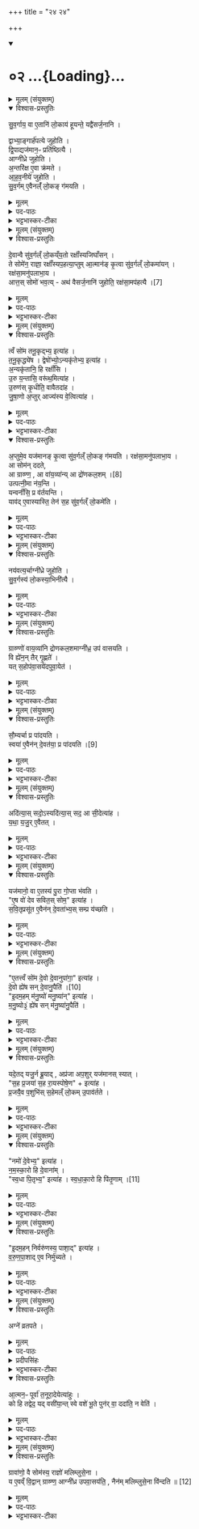 +++
title = "२४ २४"

+++
<div class="js_include" includetitle="true" newlevelforh1="1" unfilled url="/vedAH_yajuH/taittirIyam/sArasvata-vibhAgaH/saMhitA/sarva-prastutiH/6/3/02">
<details open><summary><h1>०२ ...{Loading}...</h1></summary>
<details><summary>मूलम् (संयुक्तम्)</summary>

सु॒व॒र्गाय॒ वा ए॒तानि॑ लो॒काय॑ हूयन्ते॒ यद्वै॑सर्ज॒नानि॒ द्वाभ्या॒ङ्गार्ह॑पत्ये जुहोति द्वि॒पाद्यज॑मान॒ᳶ प्रति॑ष्ठित्या॒ आग्नी॑ध्रे जुहोत्य॒न्तरि॑क्ष ए॒वा क्र॑मत आहव॒नीये॑ जुहोति सुव॒र्गमे॒वैनल्ँ॑ लो॒कङ्ग॑मयति
</details>

<details open><summary>विश्वास-प्रस्तुतिः</summary>

सु॒व॒र्गाय॒ वा ए॒तानि॑ लो॒काय॑ हूयन्ते॒ यद्वै॑सर्ज॒नानि ।  

द्वाभ्या॒ङ्गार्ह॑पत्ये जुहोति ।  
द्वि॒पाद्यज॑मान॒ᳶ प्रति॑ष्ठित्यै ।  
आग्नी॑ध्रे जुहोति ।  
अ॒न्तरि॑क्ष ए॒वा क्र॑मते ।  
आ॒ह॒व॒नीये॑ जुहोति ।  
सु॒व॒र्गम् ए॒वैनल्ँ॑ लो॒कङ् ग॑मयति ।  
</details>

<details><summary>मूलम्</summary>

सु॒व॒र्गाय॒ वा ए॒तानि॑ लो॒काय॑ हूयन्ते॒ यद्वै॑सर्ज॒नानि ।  
द्वाभ्या॒ङ्गार्ह॑पत्ये जुहोति ।  
द्वि॒पाद्यज॑मान॒ᳶ प्रति॑ष्ठित्यै ।  
आग्नी॑ध्रे जुहोति ।  
अ॒न्तरि॑क्ष ए॒वा क्र॑मते ।  
आ॒ह॒व॒नीये॑ जुहोति ।  
सु॒व॒र्गम् ए॒वैनल्ँ॑ लो॒कङ् ग॑मयति ।  
</details>

<details><summary>पद-पाठः</summary>

सु॒व॒र्गायेति॑ सुवः-गाय॑ । वै । ए॒तानि॑ । लो॒काय॑ । हू॒य॒न्ते॒ । यत् । वै॒स॒र्ज॒नानि॑ ।   
द्वाभ्या॑म् । गार्‌ह॑पत्य॒ इति॒ गार्‌ह॑-प॒त्ये॒ । जु॒हो॒ति॒ ।
द्वि॒पादिति॑ द्वि-पात् । यज॑मानः ।   
प्रति॑ष्ठित्या॒ इति॒ प्रति॑-स्थि॒त्यै॒ ।   
आग्नी॑ध्र॒ इत्याग्नि॑-इ॒ध्रे॒ । जु॒हो॒ति॒ ।   
अ॒न्तरि॑क्षे । ए॒व । एति॑ । क्र॒म॒ते॒ ।   
आ॒ह॒व॒नीय॒ इत्या॑-ह॒व॒नीये॑ । जु॒हो॒ति॒ ।   
सु॒व॒र्गमिति॑ सुवः-गम् । ए॒व । ए॒न॒म् । लो॒कम् । ग॒म॒य॒ति॒ ।   
</details>

<details><summary>भट्टभास्कर-टीका</summary>

1सुवर्गायेत्यादि ॥ अवान्तरदीक्षाविसर्जनार्थानि वैसर्जनानि 'त्वं सोम' इत्यादि । द्वाभ्यामित्यादि । गतम् । गार्हपत्याग्नीघ्राहवनीयानां पृथिव्यन्तरिक्षस्वर्गात्मकत्वात् प्रतिष्ठाहेतुत्वम् । यजमानस्याक्रमते अप्रतिबन्धेन गच्छति । वृत्तावात्मनेपदम् ॥
</details>

<details><summary>मूलम् (संयुक्तम्)</summary>

दे॒वान्वै सु॑व॒र्गल्ँ लो॒कय्ँय॒तो रक्षाँ॑स्यजिघाँस॒न्ते सोमे॑न॒ राज्ञा॒ रक्षाँ॑स्यप॒हत्या॒प्तुमा॒त्मान॑ङ्कृ॒त्वा सु॑व॒र्गल्ँ लो॒कमा॑य॒न्रक्ष॑सा॒मनु॑पलाभा॒यात्त॒स्सोमो॑ भव॒त्यथ॑ [7]  
वै॒स॒र्ज॒नानि॑ जुहोति॒ रक्ष॑सा॒मप॑हत्यै॒
</details>

<details open><summary>विश्वास-प्रस्तुतिः</summary>

दे॒वान्वै सु॑व॒र्गल्ँ लो॒कय्ँय॒तो रक्षाँ॑स्यजिघाँसन् ।  
ते सोमे॑न॒ राज्ञा॒ रक्षाँ॑स्यप॒हत्या॒प्तुम् आ॒त्मान॑ङ् कृ॒त्वा सु॑व॒र्गल्ँ लो॒कमा॑यन् ।  
रक्ष॑सा॒मनु॑पलाभा॒य ।  
आत्त॒स् सोमो॑ भव॒त्य् - अथ॑ वैसर्ज॒नानि॑ जुहोति॒ रक्ष॑सा॒मप॑हत्यै ।[7]  
</details>

<details><summary>मूलम्</summary>

दे॒वान्वै सु॑व॒र्गल्ँ लो॒कय्ँय॒तो रक्षाँ॑स्यजिघाँसन् ।  
ते सोमे॑न॒ राज्ञा॒ रक्षाँ॑स्यप॒हत्या॒प्तुम् आ॒त्मान॑ङ् कृ॒त्वा सु॑व॒र्गल्ँ लो॒कमा॑यन् ।  
रक्ष॑सा॒मनु॑पलाभा॒य ।  
आत्त॒स् सोमो॑ भव॒त्य् - अथ॑ वैसर्ज॒नानि॑ जुहोति॒ रक्ष॑सा॒मप॑हत्यै ।[7]  
</details>

<details><summary>पद-पाठः</summary>

दे॒वान् । वै । सु॒व॒र्गमिति॑ सुवः-गम् । लो॒कम् । य॒तः । रक्षाँ॑सि । अ॒जि॒घाँ॒स॒न् ।   
ते । सोमे॑न । राज्ञा॑ । रक्षाँ॑सि । अ॒प॒हत्येत्य॑प-हत्य॑ । अ॒प्तुम् । आ॒त्मान॑म् । कृ॒त्वा । सु॒व॒र्गमिति॑ सुवः-गम् । लो॒कम् । आ॒य॒न् ।  
रक्ष॑साम् । अनु॑पलाभा॒येत्यनु॑प-ला॒भा॒य॒ ।   
आत्तः॑ । सोमः॑ । भ॒व॒ति॒ । अथ॑ । [7]  वै॒स॒र्ज॒नानि॑ । जु॒हो॒ति॒ । रक्ष॑साम् । अप॑हत्या॒ इत्यप॑-ह॒त्यै॒ ।   

</details>

<details><summary>भट्टभास्कर-टीका</summary>

2देवान्त इत्यादि ॥ यतः गच्छतः । 'शतुरनुमः' इति विभक्तेरुदात्तत्वम् । अप्तुं स्वल्पमात्मानं कृत्वा स्वर्गं गताः रक्षसामनुपलाभाय रक्षांसि मोपलाभं जिघांसन् । यस्मादेवं तस्मात्तदर्थं आत्तः गृहीतस्सोमो भवति । अथास्मिन्नवसरे वैसर्जनानि जुहोति रक्षसामपहत्यै यथा भवति तथा गृहीतस्सोमो भवति ॥
</details>

<details><summary>मूलम् (संयुक्तम्)</summary>

त्वँ सो॑म तनू॒कृद्भ्य॒ इत्या॑ह तनू॒कृद्ध्ये॑ष द्वेषो॑भ्यो॒ऽन्यकृ॑तेभ्य॒ इत्या॑हा॒न्यकृ॑तानि॒ हि रक्षाँ॑स्यु॒रु य॒न्तासि॒ वरू॑थ॒मित्या॑हो॒रु ण॑स्कृ॒धीति॒ वावैतदा॑ह जुषा॒णो अ॒प्तुराज्य॑स्य वे॒त्वित्या॑हा॒प्तुमे॒व यज॑मानङ्कृ॒त्वा सु॑व॒र्गल्ँ लो॒कङ्ग॑मयति॒ रक्ष॑सा॒मनु॑पलाभा॒या सोम॑न्ददते [8]  
आ ग्राव्ण्ण॒ आ वा॑य॒व्या॑न्या द्रो॑णकल॒शमुत्पत्नी॒मा न॑य॒न्त्यन्वनाँ॑सि॒ प्र व॑र्तयन्ति॒ याव॑दे॒वास्यास्ति॒ तेन॑ स॒ह सु॑व॒र्गल्ँ लो॒कमे॑ति॒
</details>

<details open><summary>विश्वास-प्रस्तुतिः</summary>

त्वँ सो॑म तनू॒कृद्भ्य॒ इत्या॑ह ।  
त॒नू॒कृद्ध्ये॑ष । द्वेषो॑भ्यो॒ऽन्यकृ॑तेभ्य॒ इत्या॑ह ।  
अ॒न्यकृ॑तानि॒ हि रक्षाँ॑सि ।  
उ॒रु य॒न्तासि॒ वरू॑थ॒मित्या॑ह ।  
उ॒रुण॑स् कृ॒धीति॒ वावैतदा॑ह ।  
जु॒षा॒णो अ॒प्तुर् आज्य॑स्य वे॒त्वित्या॑ह ।  
</details>

<details><summary>मूलम्</summary>

त्वँ सो॑म तनू॒कृद्भ्य॒ इत्या॑ह ।  
त॒नू॒कृद्ध्ये॑ष । द्वेषो॑भ्यो॒ऽन्यकृ॑तेभ्य॒ इत्या॑ह ।  
अ॒न्यकृ॑तानि॒ हि रक्षाँ॑सि ।  
उ॒रु य॒न्तासि॒ वरू॑थ॒मित्या॑ह ।  
उ॒रुण॑स् कृ॒धीति॒ वावैतदा॑ह ।  
जु॒षा॒णो अ॒प्तुर् आज्य॑स्य वे॒त्वित्या॑ह ।  
</details>

<details><summary>पद-पाठः</summary>

त्वम् । सो॒म॒ । त॒नू॒कृद्भ्य॒ इति॑ तनू॒कृत्-भ्यः॒ । इति॑ । आ॒ह॒ ।
त॒नू॒कृदिति॑ तनू-कृत् । हि । ए॒षः ।   
द्वेषो॑भ्य॒ इति॒ द्वेषः॑-भ्यः॒ । अ॒न्यकृ॑तेभ्य॒ इत्य॒न्य-कृ॒ते॒भ्यः॒ । इति॑ । आ॒ह॒ ।   
अ॒न्यकृ॑ता॒नीत्य॒न्य-कृ॒ता॒नि॒ । हि । रक्षाँ॑सि ।   
उ॒रु । य॒न्ता । अ॒सि॒ । वरू॑थम् । इति॑ । आ॒ह॒ ।   
उ॒रु । नः॒ । कृ॒धि॒ । इति॑ । वाव । ए॒तत् । आ॒ह॒ ।   
जु॒षा॒णः । अ॒प्तुः । आज्य॑स्य । वे॒तु॒ । इति॑ । आ॒ह॒ । 
</details>

<details><summary>भट्टभास्कर-टीका</summary>

3इदानीं मन्त्रपदानि व्याचष्टे - त्वं सोमेति ॥ तनूकृद्ध्येष इति । कृती छेदने । तनूकृतां तनुच्छिदां रक्षःप्रभृतीनामपि तनूकृत् । अन्यकृतानि हीति । अन्यैरमित्रैः कृतानि रक्षःप्रभृतीनि । वरूथमिति । अन्ये उक्तेभ्यो भयेभ्यो रक्षकं वरूथं वरणीयं नमस्कारवत्त्वमसीति उरुधनरूपेण स्तुतः उरुधनमस्मभ्यं देहीत्याहेत्यर्थः । 'नश्च धातुस्थोरुषभ्यः' इति नसो णत्वम् । 'कः करत्' इति विसर्जनीयस्य सत्वम् । करोतेर्लोटि शपो लुक् । 'श्रुशृणुपॄकृवृभ्यः' इति धिभावः ।
</details>

<details open><summary>विश्वास-प्रस्तुतिः</summary>

अ॒प्तुमे॒व यज॑मानङ् कृ॒त्वा सु॑व॒र्गल्ँ लो॒कङ् ग॑मयति ।
रक्ष॑सा॒मनु॑पलाभा॒य ।  
आ सोम॑न् ददते,  
आ ग्राव्ण्ण॒ , आ वा॑य॒व्या॑न्य् आ द्रो॑णकल॒शम् ।[8]  
उत्पत्नी॒मा न॑य॒न्ति ।  
यन्वनाँ॑सि॒ प्र व॑र्तयन्ति ।  
याव॑द् ए॒वास्यास्ति॒ तेन॑ स॒ह सु॑व॒र्गल्ँ लो॒कमे॑ति ।  
</details>

<details><summary>मूलम्</summary>

अ॒प्तुमे॒व यज॑मानङ् कृ॒त्वा सु॑व॒र्गल्ँ लो॒कङ् ग॑मयति ।
रक्ष॑सा॒मनु॑पलाभा॒य ।  
आ सोम॑न् ददते,  
आ ग्राव्ण्ण॒ , आ वा॑य॒व्या॑न्य् आ द्रो॑णकल॒शम् ।[8]  
उत्पत्नी॒मा न॑य॒न्ति ।  
यन्वनाँ॑सि॒ प्र व॑र्तयन्ति ।  
याव॑द् ए॒वास्यास्ति॒ तेन॑ स॒ह सु॑व॒र्गल्ँ लो॒कमे॑ति ।  
</details>

<details><summary>पद-पाठः</summary>

अ॒प्तुम् । ए॒व । यज॑मानम् । कृ॒त्वा । सु॒व॒र्गमिति॑ सुवः-गम् । लो॒कम् । ग॒म॒य॒ति॒ ।   
रक्ष॑साम् । अनु॑पलाभा॒येत्यनु॑प-ला॒भा॒य॒ । 1एति॑ । सोम॑म् । द॒द॒ते॒ । [8]  
एति॑ । ग्राव्ण्णः॑ । एति॑ । वा॒य॒व्या॑नि । एति॑ । द्रो॒ण॒क॒ल॒शमिति॑ द्रोण-क॒ल॒शम् ।   
उदिति॑ । पत्नी॑म् । एति॑ । न॒य॒न्ति॒ ।
अन्विति॑ । अनाँ॑सि । प्रेति॑ । व॒र्त॒य॒न्ति॒ ।   
याव॑त् । ए॒व । अ॒स्य॒ । अस्ति॑ । तेन॑ । स॒ह । सु॒व॒र्गमिति॑ सुवः-गम् । लो॒कम् । ए॒ति॒ । 
</details>

<details><summary>भट्टभास्कर-टीका</summary>

अप्तुमेवेत्यादि । गतम् ॥ +++(सम्पादकटिप्पनी - विस्तृतं व्याख्यानमन्यत्र मृग्यम्)+++।
</details>

<details><summary>मूलम् (संयुक्तम्)</summary>

नय॑वत्य॒र्चाग्नी॑ध्रे जुहोति सुव॒र्गस्य॑ लो॒कस्या॒भिनी॑त्यै॒
</details>

<details open><summary>विश्वास-प्रस्तुतिः</summary>

नय॑वत्य॒र्चाग्नी॑ध्रे जुहोति ।  
सु॒व॒र्गस्य॑ लो॒कस्या॒भिनी॑त्यै ।  
</details>

<details><summary>मूलम्</summary>

नय॑वत्य॒र्चाग्नी॑ध्रे जुहोति ।  
सु॒व॒र्गस्य॑ लो॒कस्या॒भिनी॑त्यै ।  
</details>

<details><summary>पद-पाठः</summary>

नय॑व॒त्येति॒ नय॑-व॒त्या॒ । ऋ॒चा । आग्नी॑ध्र॒ इत्याग्नि॑-इ॒ध्रे॒ । जु॒हो॒ति॒ ।   
सु॒व॒र्गस्येति॑ सुवः-गस्य॑ । लो॒कस्य॑ । अ॒भिनी॑त्या॒ इत्य॒भि-नी॒त्यै॒ ।   
</details>

<details><summary>भट्टभास्कर-टीका</summary>

4नयवत्येति ॥ आग्नीध्रे अग्निं प्रतिष्ठाप्य' अग्ने नय' इति नयशब्दवत्या जुहोति सुवर्गस्याभिमुख्येन प्राप्त्यैभवति ॥
</details>

<details><summary>मूलम् (संयुक्तम्)</summary>

ग्राव्ण्णो॑ वाय॒व्या॑नि द्रोणकल॒शमाग्नी॑ध्र॒ उप॑ वासयति॒ वि ह्ये॑न॒न्तैर्गृ॒ह्णते॒ यत्स॒होप॑वा॒सये॑दपुवा॒येत॑
</details>

<details open><summary>विश्वास-प्रस्तुतिः</summary>

ग्राव्ण्णो॑ वाय॒व्या॑नि द्रोणकल॒शमाग्नी॑ध्र॒ उप॑ वासयति ।  
वि ह्ये॑न॒न् तैर् गृ॒ह्णते॑ ।  
यत् स॒होप॑वा॒सये॑दपुवा॒येत॑ ।  
</details>

<details><summary>मूलम्</summary>

ग्राव्ण्णो॑ वाय॒व्या॑नि द्रोणकल॒शमाग्नी॑ध्र॒ उप॑ वासयति ।  
वि ह्ये॑न॒न् तैर् गृ॒ह्णते॑ ।  
यत् स॒होप॑वा॒सये॑दपुवा॒येत॑ ।  
</details>

<details><summary>पद-पाठः</summary>

ग्राव्ण्णः॑ । वा॒य॒व्या॑नि । द्रो॒ण॒क॒ल॒शमिति॑ द्रोण-क॒ल॒शम् । आग्नी॑ध्र॒ इत्याग्नि॑-इ॒ध्रे॒ । उपेति॑ । वा॒स॒य॒ति॒ ।   
वीति॑ । हि । ए॒न॒म् । तैः । गृ॒ह्णते॑ ।   
यत् । स॒ह । उ॒प॒वा॒सये॒दित्यु॑प-वा॒सये॑त् । अ॒पु॒वा॒येत॑ ।  
</details>

<details><summary>भट्टभास्कर-टीका</summary>

5ग्रावादीनि तत्रैवाग्नीध्रे उपवासयति स्थापयति । तैर्ग्रावादिभिर्विभज्य विश्लेष्य एनं सोमं गृह्णते । एवं हि कर्तुं युज्यते हिंसकत्वादस्यैषाम् । 'हि च' इति निघातप्रतिषेधः । अथ यदि तैस्सह एनमुपवासयेत् । पूर्ववद्गतेरनुदात्तत्वम्, समासश्च । तदा अयमपुवायेत पूतीभवेत् । इहत्यं धात्वन्तरमित्येके । एतेरपपूर्वस्येदं वैकृतमित्यन्ये । सर्वथा समानवाक्ये पदात्परत्वाभावः ॥
</details>

<details><summary>मूलम् (संयुक्तम्)</summary>

सौ॒म्यर्चा प्र पा॑दयति॒ स्वया॑ [9]  
ए॒वैन॑न्दे॒वत॑या॒ प्र पा॑दय॒त्य्
</details>

<details open><summary>विश्वास-प्रस्तुतिः</summary>

सौ॒म्यर्चा प्र पा॑दयति ।  
स्वया॑ ए॒वैन॑न् दे॒वत॑या॒ प्र पा॑दयति ।[9]
</details>

<details><summary>मूलम्</summary>

सौ॒म्यर्चा प्र पा॑दयति ।  
स्वया॑ ए॒वैन॑न् दे॒वत॑या॒ प्र पा॑दयति ।[9]
</details>

<details><summary>पद-पाठः</summary>

सौ॒म्या । ऋ॒चा । प्रेति॑ । पा॒द॒य॒ति॒ ।  
स्वया॑ । [9]  ए॒व । ए॒न॒म् । दे॒वत॑या । प्रेति॑ । पा॒द॒य॒ति॒ । 
</details>

<details><summary>भट्टभास्कर-टीका</summary>

6सौम्येति ॥ 'सोमो जिगाति' इत्यादिना हविर्धानं प्रतिपादयति सोमम् । स्वया आत्मनैव देवतया प्रपादयति दक्षिणस्य हविर्धानस्य नीडे कृष्णाजिनास्तरणम् ॥
</details>

<details><summary>मूलम् (संयुक्तम्)</summary>

अदि॑त्या॒स्सदो॒ऽस्यदि॑त्या॒स्सद॒ आ सी॒देत्या॑ह यथाय॒जुरे॒वैतद्
</details>

<details open><summary>विश्वास-प्रस्तुतिः</summary>

अदि॑त्या॒स् सदो॒ऽस्यदि॑त्या॒स् सद॒ आ सी॒देत्या॑ह ।  
य॒था॒ य॒जु॒र् ए॒वैतत् ।  
</details>

<details><summary>मूलम्</summary>

अदि॑त्या॒स् सदो॒ऽस्यदि॑त्या॒स् सद॒ आ सी॒देत्या॑ह ।  
य॒था॒ य॒जु॒र् ए॒वैतत् ।  
</details>

<details><summary>पद-पाठः</summary>

अदि॑त्याः । सदः॑ । अ॒सि॒ । अदि॑त्याः । सदः॑ । एति॑ । सी॒द॒ । इति॑ । आ॒ह॒ ।
य॒था॒य॒जुरिति॑ यथा-य॒जुः । ए॒व । ए॒तत् ।   
</details>

<details><summary>भट्टभास्कर-टीका</summary>

7अदित्यास्सद इति ॥ तत्र राज्ञ आसादनम् । 'अदित्यास्सद आ सीद' इति यथा यजुर्वदति एवमेवैतदवगन्तव्यम्, तन्न व्याख्येयमिति ॥
</details>

<details><summary>मूलम् (संयुक्तम्)</summary>

यज॑मानो॒ वा ए॒तस्य॑ पु॒रा गो॒प्ता भ॑वत्ये॒ष वो॑ देव सवित॒स्सोम॒ इत्या॑ह सवि॒तृप्र॑सूत ए॒वैन॑न्दे॒वता॑भ्य॒स्सम्प्र य॑च्छत्य्
</details>

<details open><summary>विश्वास-प्रस्तुतिः</summary>

यज॑मानो॒ वा ए॒तस्य॑ पु॒रा गो॒प्ता भ॑वति ।  
"ए॒ष वो॑ देव सवित॒स् सोम॒" इत्या॑ह ।  
स॒वि॒तृप्रसू॑त ए॒वैन॑न् दे॒वता॑भ्य॒स् सम्प्र य॑च्छति ।  
</details>

<details><summary>मूलम्</summary>

यज॑मानो॒ वा ए॒तस्य॑ पु॒रा गो॒प्ता भ॑वति ।  
"ए॒ष वो॑ देव सवित॒स् सोम॒" इत्या॑ह ।  
स॒वि॒तृप्रसू॑त ए॒वैन॑न् दे॒वता॑भ्य॒स् सम्प्र य॑च्छति ।  
</details>

<details><summary>पद-पाठः</summary>

यज॑मानः । वै । ए॒तस्य॑ । पु॒रा । गो॒प्ता । भ॒व॒ति॒ ।   
ए॒षः । वः॒ । दे॒व॒ । स॒वि॒तः॒ । सोमः॑ । इति॑ । आ॒ह॒ ।   
स॒वि॒तृप्र॑सूत॒ इति॑ सवि॒तृ-प्र॒सू॒तः॒ । ए॒व । ए॒न॒म् । दे॒वता॑भ्यः । सम् । प्रेति॑ । य॒च्छ॒ति॒ ।   
</details>

<details><summary>भट्टभास्कर-टीका</summary>

8यजमानो वा इत्यादि ॥ यजमान एवास्य पूर्वं प्राग्वंशे रक्षक आसीत् । 'पुरि लुङ् चास्मे' इति लट् । इदानीं तु 'एष वो देव'7 इत्यनेन देवेभ्यो रक्षार्थं संप्रयच्छति । तत्र सवितारमामन्त्र्य देवेभ्यः प्रदानात् सवितृप्रसूतः सवित्राऽनुज्ञात एव देवताभ्यस्संप्रयच्छति । 'तृतीया कर्मणि' इति पूर्वपदप्रकृतिस्व- रत्वम् ॥
</details>

<details><summary>मूलम् (संयुक्तम्)</summary>

ए॒तत्त्वँ सो॑म दे॒वो दे॒वानुपा॑गा॒ इत्या॑ह दे॒वो ह्ये॑ष सन् [10]  
दे॒वानु॒पैती॒दम॒हम्म॑नु॒ष्यो॑ मनु॒ष्या॑नित्या॑ह मनु॒ष्यो३॒॑ ह्ये॑ष सन्म॑नु॒ष्या॑नु॒पैति॒
</details>

<details open><summary>विश्वास-प्रस्तुतिः</summary>

"ए॒तत्त्वँ सो॑म दे॒वो दे॒वानुपा॑गा॒" इत्या॑ह ।  
दे॒वो ह्ये॑ष सन् दे॒वानु॒पैति॑ ।[10]  
"इ॒दम॒हम् म॑नु॒ष्यो॑ मनु॒ष्या॑न्" इत्या॑ह ।  
म॒नु॒ष्यो३॒॑ ह्ये॑ष सन् म॑नु॒ष्या॑नु॒पैति॑ ।  
</details>

<details><summary>मूलम्</summary>

"ए॒तत्त्वँ सो॑म दे॒वो दे॒वानुपा॑गा॒" इत्या॑ह ।  
दे॒वो ह्ये॑ष सन् दे॒वानु॒पैति॑ ।[10]  
"इ॒दम॒हम् म॑नु॒ष्यो॑ मनु॒ष्या॑न्" इत्या॑ह ।  
म॒नु॒ष्यो३॒॑ ह्ये॑ष सन् म॑नु॒ष्या॑नु॒पैति॑ ।  
</details>

<details><summary>पद-पाठः</summary>

ए॒तत् । त्वम् । सो॒म॒ । दे॒वः । दे॒वान् । उपेति॑ । अ॒गाः॒ । इति॑ । आ॒ह॒ ।   
दे॒वः । हि । ए॒षः । सन् । [10]  दे॒वान् । उ॒पैतीत्यु॑प-एति॑ ।   
इ॒दम् । अ॒हम् । म॒नु॒ष्यः॑ । म॒नु॒ष्या॑न् । इति॑ । आ॒ह॒ ।
म॒नु॒ष्यः॑ । हि । ए॒षः । सन् । म॒नु॒ष्या॑न् । उ॒पैतीत्यु॑प-एति॑ ।   
</details>

<details><summary>भट्टभास्कर-टीका</summary>

9एतत्त्वमिति ॥ राज्ञ उपस्थानम् । एतावन्तं कालं बद्ध इव जितो राजा, यजमानश्च गोपायिता । इदानीं तु देवेषु रक्षत्सु देवानुपागतः मनुष्यस्सन् यजमानो मनुष्यान् एत्युपस्थानार्थं इत्यर्थः । उभयत्र 'हि च' इति निघातप्रतिषेधे 'तिङि चोदात्तवति' इति गतेरनुदात्तत्वम्, समासश्च ॥
</details>

<details><summary>मूलम् (संयुक्तम्)</summary>

यदे॒तद्यजु॒र्न ब्रू॒यादप्र॑जा अप॒शुर्यज॑मानस्स्यात्स॒ह प्र॒जया॑ स॒ह रा॒यस्पोषे॒णेत्या॑ह प्र॒जयै॒व प॒शुभि॑स्स॒हेमल्ँ लो॒कमु॒पाव॑र्तते
</details>

<details open><summary>विश्वास-प्रस्तुतिः</summary>

यदे॒तद् यजु॒र्न ब्रू॒याद् , अप्र॑जा अप॒शुर् यज॑मानस् स्यात् ।  
"स॒ह प्र॒जया॑ स॒ह रा॒यस्पोषे॒ण" + इत्या॑ह ।   
प्र॒जयै॒व प॒शुभि॑स् स॒हेमल्ँ लो॒कम् उ॒पाव॑र्तते ।  
</details>

<details><summary>मूलम्</summary>

यदे॒तद् यजु॒र्न ब्रू॒याद् , अप्र॑जा अप॒शुर् यज॑मानस् स्यात् ।  
"स॒ह प्र॒जया॑ स॒ह रा॒यस्पोषे॒ण" + इत्या॑ह ।   
प्र॒जयै॒व प॒शुभि॑स् स॒हेमल्ँ लो॒कम् उ॒पाव॑र्तते ।  
</details>

<details><summary>पद-पाठः</summary>

यत् । ए॒तत् । यजुः॑ । न । ब्रू॒यात् । अप्र॑जा॒ इत्यप्र॑-जाः॒ । अ॒प॒शुः । यज॑मानः । स्या॒त् ।   
स॒ह । प्र॒जयेति॑ प्र-जया॑ । स॒ह । रा॒यः । पोषे॑ण । इति॑ । आ॒ह॒ ।   
प्र॒जयेति॑ प्र-जया॑ । ए॒व । प॒शुभि॒रिति॑ प॒शु-भिः॒ । स॒ह । इ॒मम् । लो॒कम् । उ॒पाव॑र्तत॒ इत्यु॑प-आव॑र्तते ।   
</details>

<details><summary>भट्टभास्कर-टीका</summary>

10यदेतदित्यादि ॥ गतम् । अप्रजा इति । 'नित्यमसिच्प्रजामेधयोः' इत्यसिच् । उपावर्तते इति । 'गतिर्गतौ'
इति प्रथमस्य गतेरनुदात्तत्वम्, समासश्च गत्याख्यातसमुदायेन ॥
</details>

<details><summary>मूलम् (संयुक्तम्)</summary>

नमो॑ दे॒वेभ्य॒ इत्या॑ह नमस्का॒रो हि दे॒वानाँ॑ स्व॒धा पि॒तृभ्य॒ इत्या॑ह स्वधाका॒रो हि [11]  
पि॒तृ॒णाम्
</details>

<details open><summary>विश्वास-प्रस्तुतिः</summary>

"नमो॑ दे॒वेभ्य॒" इत्या॑ह ।  
न॒म॒स्का॒रो हि दे॒वाना॑म् ।   
"स्व॒धा पि॒तृभ्य॒" इत्या॑ह ।
स्व॒धा॒का॒रो हि  पि॑तृ॒णाम् ।[11]  
</details>

<details><summary>मूलम्</summary>

"नमो॑ दे॒वेभ्य॒" इत्या॑ह ।  
न॒म॒स्का॒रो हि दे॒वाना॑म् ।   
"स्व॒धा पि॒तृभ्य॒" इत्या॑ह ।
स्व॒धा॒का॒रो हि  पि॑तृ॒णाम् ।[11]  
</details>

<details><summary>पद-पाठः</summary>

नमः॑ । दे॒वेभ्यः॑ । इति॑ । आ॒ह॒ ।   
न॒म॒स्का॒र इति॑ नमः-का॒रः । हि । दे॒वाना॑म् ।   
स्व॒धेति॑ स्व-धा । पि॒तृभ्य॒ इति॑ पि॒तृ-भ्यः॒ । इति॑ । आ॒ह॒ ।   
स्व॒धा॒का॒र इति॑ स्वधा-का॒रः । हि । [11]  पि॒तृ॒णाम् ।   
</details>

<details><summary>भट्टभास्कर-टीका</summary>

11नमो देवेभ्य इति ॥ अञ्जलिकरणात् देवेभ्यः । नमस्कारो हि देवानां कार्यः । स्वधा पितृभ्यः स्वधा पितृभ्य इति दक्षिणा अञ्जलिं न्यञ्चं पितृभ्यः । स्वधाकारो हि पितृणां कार्य इति ॥
</details>

<details><summary>मूलम् (संयुक्तम्)</summary>

इ॒दम॒हन्निर्वरु॑णस्य॒ पाशा॒दित्या॑ह वरुणपा॒शादे॒व निर्मु॑च्य॒ते
</details>

<details open><summary>विश्वास-प्रस्तुतिः</summary>

"इ॒दम॒हन् निर्वरु॑णस्य॒ पाशा॒द्" इत्या॑ह ।  
व॒रु॒ण॒पा॒शाद् ए॒व निर्मु॑च्यते ।  
</details>

<details><summary>मूलम्</summary>

"इ॒दम॒हन् निर्वरु॑णस्य॒ पाशा॒द्" इत्या॑ह ।  
व॒रु॒ण॒पा॒शाद् ए॒व निर्मु॑च्यते ।  
</details>

<details><summary>पद-पाठः</summary>

इ॒दम् । अ॒हम् । निरिति॑ । वरु॑णस्य । पाशा॑त् । इति॑ । आ॒ह॒ ।
व॒रु॒ण॒पा॒शादिति॑ वरुण-पा॒शात् । ए॒व । निरिति॑ । मु॒च्य॒ते॒ ।   
</details>

<details><summary>भट्टभास्कर-टीका</summary>

12इदमहमित्युपनिष्क्रयणम् ॥ वरुणपाशादेवेति । शालायां पृष्ठ्य इवासीद्यजमानः । इदानीं निर्गच्छन् वरुणपाशादिव मुक्तो भवति ॥
</details>

<details><summary>मूलम् (संयुक्तम्)</summary>

ऽग्ने॑ व्रतपत आ॒त्मन॒ᳶ पूर्वा॑ त॒नूरा॒देयेत्या॑हु॒ᳵ को हि तद्वेद॒ यद्वसी॑या॒न्त्स्वे वशे॑ भू॒ते पुन॑र्वा॒ ददा॑ति॒ न वेति॒
</details>

<details open><summary>विश्वास-प्रस्तुतिः</summary>

अग्ने॑ व्रतपते ।
</details>

<details><summary>मूलम्</summary>

अग्ने॑ व्रतपते ।
</details>

<details><summary>पद-पाठः</summary>

अग्ने॑ । व्र॒त॒प॒त॒ इति॑ व्रत-प॒ते॒ । 
</details>

<details><summary>प्रदीपसिंहः</summary>

इन्क्लूड् 

-  अग्ने॑ व्रतपते॒ त्वव्व्ँर॒ताना॑व्व्ँर॒तप॑तिरसि॒ या मम॑ त॒नूरे॒षा सा त्वयि॑ [20] या तव॑ त॒नूरि॒यँ सा मयि॑ स॒ह नौ॑ व्रतपते व्र॒तिनो॑र्व्र॒तानि

4यजमानमवान्तरदीक्षामुपनयति- अग्न इति । हे अग्ने व्रतपते व्रतानां पते त्वं व्रतानां सर्वेषां सम्बन्धिनां व्रतपतिरसि; न पुनरेकस्य व्रतस्य पतित्वाद्व्रतपतिरुच्यते । समासे सङ्ख्याविशेषस्याप्रतिपत्तेः बहुत्वप्रतिपादनाय व्रतानामित्युक्तम् । नित्यसम्बन्धाविप्रतिपत्त्यर्थं वृत्तिश्च कृता । पतिः पालयिता स्वामी वा । सर्वेषां व्रतानां सर्वदा सर्वात्मना च पतिस्त्वमसि । 

</details>

<details><summary>भट्टभास्कर-टीका</summary>

13'अग्ने व्रतवते' इति प्रतीकग्रहणमिदं 'अग्रे व्रतपते त्वं व्रतानां व्रतपतिरसि' इत्यवान्तरदीक्षाविसर्जनमन्त्रस्य ।  

</details>

<details open><summary>विश्वास-प्रस्तुतिः</summary>

आ॒त्मन॒ᳶ पूर्वा॑ त॒नूरा॒देयेत्या॑हुः ।  
को हि तद्वेद॒ यद् वसी॑या॒न्त् स्वे वशे॑ भू॒ते पुन॑र् वा॒ ददा॑ति॒ न वेति॑ ।
</details>

<details><summary>मूलम्</summary>

आ॒त्मन॒ᳶ पूर्वा॑ त॒नूरा॒देयेत्या॑हुः ।  
को हि तद्वेद॒ यद् वसी॑या॒न्त् स्वे वशे॑ भू॒ते पुन॑र् वा॒ ददा॑ति॒ न वेति॑ ।
</details>

<details><summary>पद-पाठः</summary>

आ॒त्मनः॑ । पूर्वा॑ । त॒नूः । आ॒देयेत्या॑-देया॑ । इति॑ । आ॒हुः॒ ।   

कः । हि । तत् । वेद॑ । यत् । वसी॑यान् । स्वे । वशे॑ । भू॒ते । पुनः॑ । वा॒ । ददा॑ति । न । वा॒ । इति॑ ।   
</details>

<details><summary>भट्टभास्कर-टीका</summary>

अस्याभिप्रायमाह - आत्मन इति ॥ परत्र निहिता आत्मनस्तनूः समाना पूर्वा तनूरात्मनैव । तत आदेया कर्मसमाप्तौ अग्निना यजमानेन च, न तु तत्रैव चिरं स्थाप्या । कुतः? को नाम तज्जानाति, यद्वसीयान् वसुमत्तरः श्रेष्ठो जनः स्वे वशे भूते आत्मवशं गते वस्तुनि तत्तादृशं पूर्वगृहीतं पूर्वस्वामिने किं वा ददाति किं वा न ददाति । तस्मात् वशीकरणात्प्रागेव द्रुततरमादेयेति आहुरभियुक्ताः । तस्मादस्मिन्मन्त्रे या मम तनूस्त्वय्यभूत्पूर्वं सेयमिदानीं मयि वर्तते । या तव तनूर्मय्यभूदेषा सेदानीं अवान्तरदीक्षाविसर्जने वैसर्जनहोमान्ते निवर्तते इति । 'चवायोगे प्रथमा' इति तिङ् ददातीत्येतन्न निपात्यते । यद्वृत्तं व्याख्यातेन नान्वीयते । ददाति वा न वेति यदिदमर्थरूपं कस्तद्वेदेति ॥
</details>

<details><summary>मूलम् (संयुक्तम्)</summary>

ग्रावा॑णो॒ वै सोम॑स्य॒ राज्ञो॑ मलिम्लुसे॒ना य ए॒वव्ँवि॒द्वान्ग्राव्ण्ण॒ आग्नी॑ध्र उपवा॒सय॑ति॒ नैन॑म्मलिम्लुसे॒ना वि॑न्दति ॥ [12]  
</details>

<details open><summary>विश्वास-प्रस्तुतिः</summary>

ग्रावा॑णो॒ वै सोम॑स्य॒ राज्ञो॑ मलिम्लुसे॒ना ।  
य ए॒वव्ँ वि॒द्वान् ग्राव्ण्ण॒ आग्नी॑ध्र उपवा॒सय॑ति॒ , नैन॑म् मलिम्लुसे॒ना वि॑न्दति ॥ [12]  
</details>

<details><summary>मूलम्</summary>

ग्रावा॑णो॒ वै सोम॑स्य॒ राज्ञो॑ मलिम्लुसे॒ना ।  
य ए॒वव्ँ वि॒द्वान् ग्राव्ण्ण॒ आग्नी॑ध्र उपवा॒सय॑ति॒ , नैन॑म् मलिम्लुसे॒ना वि॑न्दति ॥ [12]  
</details>

<details><summary>पद-पाठः</summary>

ग्रावा॑णः । वै । सोम॑स्य । राज्ञः॑ । म॒लि॒म्लु॒से॒नेति॑ मलिम्लु-से॒ना ।   

यः । ए॒वम् । वि॒द्वान् । ग्राव्ण्णः॑ । आग्नी॑ध्र॒ इत्याग्नि॑-इ॒ध्रे॒ । उ॒प॒वा॒सय॒तीत्यु॑प-वा॒सय॑ति । न । ए॒न॒म् । म॒लि॒म्लु॒से॒नेति॑ मलिम्लु-से॒ना । वि॒न्द॒ति॒ ॥ [12]  

</details>

<details><summary>भट्टभास्कर-टीका</summary>

14ग्रावाण इति ॥ यदुक्तं 'द्रोणकलशमाग्नीध्र उपवासयति' इति । पूर्ववद्गतेः निघातस्समासश्च ॥

इति षष्ठे तृतीये द्वितीयोनुवाकः ॥  
</details>
</details>
</div>